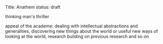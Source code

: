 Title: Anathem
status: draft

thinking man's thriller

appeal of the academe: dealing with intellectual abstractions and generalities, discovering new things about the world or useful new ways of looking at the world, research building on previous research and so on